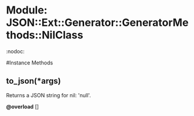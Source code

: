 # Module: JSON::Ext::Generator::GeneratorMethods::NilClass
    

:nodoc:



#Instance Methods
## to_json(*args) [](#method-i-to_json)
Returns a JSON string for nil: 'null'.

**@overload** [] 

